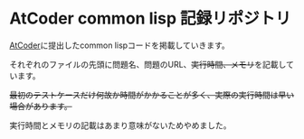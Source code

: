# AtCoder common lisp 記録リポジトリ

[AtCoder](http://atcoder.jp "AtCoder")に提出したcommon lispコードを掲載していきます。

それぞれのファイルの先頭に問題名、問題のURL、~~実行時間、メモリ~~を記載しています。

~~最初のテストケースだけ何故か時間がかかることが多く、実際の実行時間は早い場合があります。~~

実行時間とメモリの記載はあまり意味がないためやめました。
